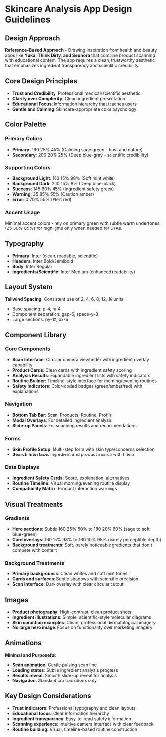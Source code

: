 # Skincare Analysis App Design Guidelines

## Design Approach
**Reference-Based Approach** - Drawing inspiration from health and beauty apps like **Yuka, Think Dirty, and Sephora** that combine product scanning with educational content. The app requires a clean, trustworthy aesthetic that emphasizes ingredient transparency and scientific credibility.

## Core Design Principles
- **Trust and Credibility**: Professional medical/scientific aesthetic
- **Clarity over Complexity**: Clean ingredient presentation
- **Educational Focus**: Information hierarchy that teaches users
- **Gentle and Calming**: Skincare-appropriate color psychology

## Color Palette

### Primary Colors
- **Primary**: 160 25% 45% (Calming sage green - trust and nature)
- **Secondary**: 200 20% 25% (Deep blue-gray - scientific credibility)

### Supporting Colors
- **Background Light**: 160 15% 98% (Soft mint white)
- **Background Dark**: 200 15% 8% (Deep blue-black)
- **Success**: 145 60% 45% (Ingredient safety green)
- **Warning**: 35 85% 55% (Caution amber)
- **Error**: 0 70% 55% (Alert red)

### Accent Usage
Minimal accent colors - rely on primary green with subtle warm undertones (25 30% 85%) for highlights only when needed for CTAs.

## Typography
- **Primary**: Inter (clean, readable, scientific)
- **Headers**: Inter Bold/Semibold
- **Body**: Inter Regular
- **Ingredients/Scientific**: Inter Medium (enhanced readability)

## Layout System
**Tailwind Spacing**: Consistent use of 2, 4, 6, 8, 12, 16 units
- Base spacing: p-4, m-4
- Component separation: gap-6, space-y-8
- Large sections: py-12, px-6

## Component Library

### Core Components
- **Scan Interface**: Circular camera viewfinder with ingredient overlay capability
- **Product Cards**: Clean cards with ingredient safety scoring
- **Analysis Results**: Expandable ingredient lists with safety indicators
- **Routine Builder**: Timeline-style interface for morning/evening routines
- **Safety Indicators**: Color-coded badges (green/amber/red) with explanations

### Navigation
- **Bottom Tab Bar**: Scan, Products, Routine, Profile
- **Modal Overlays**: For detailed ingredient analysis
- **Slide-up Panels**: For scanning results and recommendations

### Forms
- **Skin Profile Setup**: Multi-step form with skin type/concerns selection
- **Search Interface**: Ingredient and product search with filters

### Data Displays
- **Ingredient Safety Cards**: Score, explanation, alternatives
- **Routine Timeline**: Visual morning/evening routine display
- **Compatibility Matrix**: Product interaction warnings

## Visual Treatments

### Gradients
- **Hero sections**: Subtle 160 25% 50% to 180 20% 60% (sage to soft blue-green)
- **Card overlays**: 160 15% 98% to 160 10% 95% (barely perceptible depth)
- **Background treatments**: Soft, barely noticeable gradients that don't compete with content

### Background Treatments
- **Primary backgrounds**: Clean whites and soft mint tones
- **Cards and surfaces**: Subtle shadows with scientific precision
- **Scan interface**: Dark overlay with clear circular cutout

## Images
- **Product photography**: High-contrast, clean product shots
- **Ingredient illustrations**: Simple, scientific-style molecular diagrams
- **Skin condition examples**: Clean, professional dermatological imagery
- **No large hero image**: Focus on functionality over marketing imagery

## Animations
**Minimal and Purposeful**:
- **Scan animation**: Gentle pulsing scan line
- **Loading states**: Subtle ingredient analysis progress
- **Results reveal**: Smooth slide-up reveal for analysis
- **Navigation**: Standard tab transitions only

## Key Design Considerations
- **Trust indicators**: Professional typography and clean layouts
- **Educational focus**: Clear information hierarchy
- **Ingredient transparency**: Easy-to-read safety information
- **Scanning experience**: Intuitive camera interface with clear feedback
- **Routine building**: Visual, timeline-based routine construction